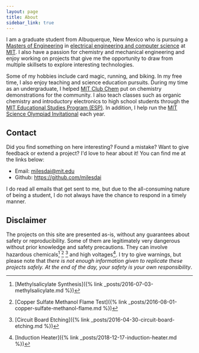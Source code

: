```yaml
---
layout: page
title: About
sidebar_link: true
---
```


I am a graduate student from Albuquerque, New Mexico who is pursuing a [Masters of Engineering](https://www.eecs.mit.edu/academics-admissions/undergraduate-programs/6-p-meng-program) in [electrical engineering and computer science](https://www.eecs.mit.edu/) at [MIT](http://web.mit.edu/). I also have a passion for chemistry and mechanical engineering and enjoy working on projects that give me the opportunity to draw from multiple skillsets to explore interesting technologies.

Some of my hobbies include card magic, running, and biking. In my free time, I also enjoy teaching and science education pursuits. During my time as an undergraduate, I helped [MIT Club Chem](http://web.mit.edu/clubchem/www/) put on chemistry demonstrations for the community. I also teach classes such as organic chemistry and introductory electronics to high school students through the [MIT Educational Studies Program (ESP)](https://esp.mit.edu/learn/index.html). In addition, I help run the [MIT Science Olympiad Invitational](https://scioly.mit.edu) each year.

## Contact

Did you find something on here interesting? Found a mistake? Want to give feedback or extend a project? I'd love to hear about it! You can find me at the links below:

* Email: [milesdai@mit.edu](mailto:milesdai@mit.edu)
* Github: <https://github.com/milesdai>

I do read all emails that get sent to me, but due to the all-consuming nature of being a student, I do not always have the chance to respond in a timely manner.

## Disclaimer

The projects on this site are presented as-is, without any guarantees about safety or reproducibility. Some of them are legitimately very dangerous without prior knowledge and safety precautions. They can involve hazardous chemicals[^1] [^2] [^3] and high voltages[^4]. I try to give warnings, but please note that *there is not enough information given to replicate these projects safely. At the end of the day, your safety is your own responsibility*.

[^1]: [Methylsalicylate Synthesis]({% link _posts/2016-07-03-methylsalicylate.md %})
[^2]: [Copper Sulfate Methanol Flame Test]({% link _posts/2016-08-01-copper-sulfate-methanol-flame.md %})
[^3]: [Circuit Board Etching]({% link _posts/2016-04-30-circuit-board-etching.md %})
[^4]: [Induction Heater]({% link _posts/2018-12-17-induction-heater.md %})
